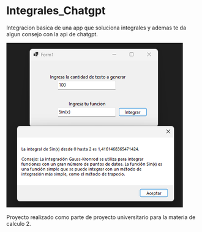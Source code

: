 # Integrales_Chatgpt

Integracion basica de una app que soluciona integrales y ademas te da algun consejo con la api de chatgpt.

![Integral](https://github.com/Gonz007/Assets/blob/bffbb4d500254af3beca86438c2538d77eef8265/integral.png)


Proyecto realizado como parte de proyecto universitario para la materia de calculo 2.
